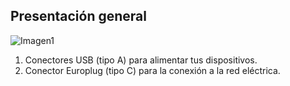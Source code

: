 ## Presentación general

![Imagen1](http://static.energysistem.com/images/manuals/44463/5a4ca24441806.jpg)

1. Conectores USB (tipo A) para alimentar tus dispositivos.
2. Conector Europlug (tipo C) para la conexión a la red eléctrica.


